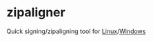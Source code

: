 zipaligner
==========

Quick signing/zipaligning tool for [Linux](https://github.com/aureljared/zipaligner/zipball/linux)/[Windows](https://github.com/aureljared/zipaligner/zipball/windows)
